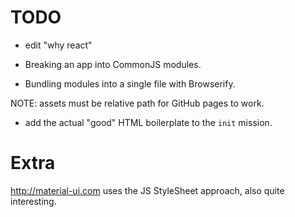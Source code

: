 # TODO

+ edit "why react"


+ Breaking an app into CommonJS modules.
+ Bundling modules into a single file with Browserify.




NOTE: assets must be relative path for GitHub pages to work.

+ add the actual "good" HTML boilerplate to the `init` mission.

# Extra

http://material-ui.com uses the JS StyleSheet approach, also quite interesting.


